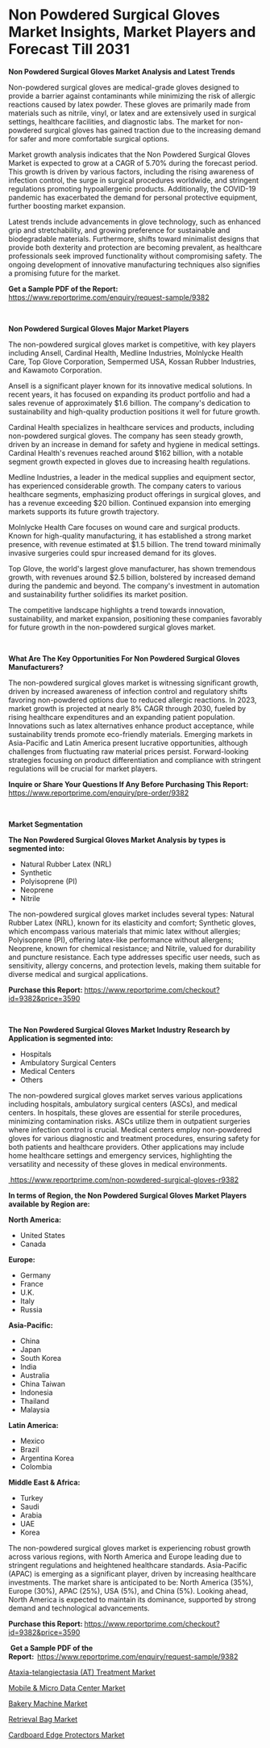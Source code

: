 <p><h1>Non Powdered Surgical Gloves Market Insights, Market Players and Forecast Till 2031</h1></p><p><strong>Non Powdered Surgical Gloves Market Analysis and Latest Trends</strong></p>
<p><p>Non-powdered surgical gloves are medical-grade gloves designed to provide a barrier against contaminants while minimizing the risk of allergic reactions caused by latex powder. These gloves are primarily made from materials such as nitrile, vinyl, or latex and are extensively used in surgical settings, healthcare facilities, and diagnostic labs. The market for non-powdered surgical gloves has gained traction due to the increasing demand for safer and more comfortable surgical options.</p><p>Market growth analysis indicates that the Non Powdered Surgical Gloves Market is expected to grow at a CAGR of 5.70% during the forecast period. This growth is driven by various factors, including the rising awareness of infection control, the surge in surgical procedures worldwide, and stringent regulations promoting hypoallergenic products. Additionally, the COVID-19 pandemic has exacerbated the demand for personal protective equipment, further boosting market expansion.</p><p>Latest trends include advancements in glove technology, such as enhanced grip and stretchability, and growing preference for sustainable and biodegradable materials. Furthermore, shifts toward minimalist designs that provide both dexterity and protection are becoming prevalent, as healthcare professionals seek improved functionality without compromising safety. The ongoing development of innovative manufacturing techniques also signifies a promising future for the market.</p></p>
<p><strong>Get a Sample PDF of the Report:&nbsp;</strong> <a href="https://www.reportprime.com/enquiry/request-sample/9382?utm_campaign=24&utm_medium=2&utm_source=Github&utm_content=ia&utm_term=28112024&utm_id=non-powdered-surgical-gloves">https://www.reportprime.com/enquiry/request-sample/9382</a></p>
<p>&nbsp;</p>
<p><strong>Non Powdered Surgical Gloves Major Market Players</strong></p>
<p><p>The non-powdered surgical gloves market is competitive, with key players including Ansell, Cardinal Health, Medline Industries, Molnlycke Health Care, Top Glove Corporation, Sempermed USA, Kossan Rubber Industries, and Kawamoto Corporation. </p><p>Ansell is a significant player known for its innovative medical solutions. In recent years, it has focused on expanding its product portfolio and had a sales revenue of approximately $1.6 billion. The company's dedication to sustainability and high-quality production positions it well for future growth.</p><p>Cardinal Health specializes in healthcare services and products, including non-powdered surgical gloves. The company has seen steady growth, driven by an increase in demand for safety and hygiene in medical settings. Cardinal Health's revenues reached around $162 billion, with a notable segment growth expected in gloves due to increasing health regulations.</p><p>Medline Industries, a leader in the medical supplies and equipment sector, has experienced considerable growth. The company caters to various healthcare segments, emphasizing product offerings in surgical gloves, and has a revenue exceeding $20 billion. Continued expansion into emerging markets supports its future growth trajectory.</p><p>Molnlycke Health Care focuses on wound care and surgical products. Known for high-quality manufacturing, it has established a strong market presence, with revenue estimated at $1.5 billion. The trend toward minimally invasive surgeries could spur increased demand for its gloves.</p><p>Top Glove, the world's largest glove manufacturer, has shown tremendous growth, with revenues around $2.5 billion, bolstered by increased demand during the pandemic and beyond. The company's investment in automation and sustainability further solidifies its market position.</p><p>The competitive landscape highlights a trend towards innovation, sustainability, and market expansion, positioning these companies favorably for future growth in the non-powdered surgical gloves market.</p></p>
<p>&nbsp;</p>
<p><strong>What Are The Key Opportunities For Non Powdered Surgical Gloves Manufacturers?</strong></p>
<p><p>The non-powdered surgical gloves market is witnessing significant growth, driven by increased awareness of infection control and regulatory shifts favoring non-powdered options due to reduced allergic reactions. In 2023, market growth is projected at nearly 8% CAGR through 2030, fueled by rising healthcare expenditures and an expanding patient population. Innovations such as latex alternatives enhance product acceptance, while sustainability trends promote eco-friendly materials. Emerging markets in Asia-Pacific and Latin America present lucrative opportunities, although challenges from fluctuating raw material prices persist. Forward-looking strategies focusing on product differentiation and compliance with stringent regulations will be crucial for market players.</p></p>
<p><strong>Inquire or Share Your Questions If Any Before Purchasing This Report:</strong> <a href="https://www.reportprime.com/enquiry/pre-order/9382?utm_campaign=24&utm_medium=2&utm_source=Github&utm_content=ia&utm_term=28112024&utm_id=non-powdered-surgical-gloves">https://www.reportprime.com/enquiry/pre-order/9382</a></p>
<p>&nbsp;</p>
<p><strong>Market Segmentation</strong></p>
<p><strong>The Non Powdered Surgical Gloves Market Analysis by types is segmented into:</strong></p>
<p><ul><li>Natural Rubber Latex (NRL)</li><li>Synthetic</li><li>Polyisoprene (PI)</li><li>Neoprene</li><li>Nitrile</li></ul></p>
<p><p>The non-powdered surgical gloves market includes several types: Natural Rubber Latex (NRL), known for its elasticity and comfort; Synthetic gloves, which encompass various materials that mimic latex without allergies; Polyisoprene (PI), offering latex-like performance without allergens; Neoprene, known for chemical resistance; and Nitrile, valued for durability and puncture resistance. Each type addresses specific user needs, such as sensitivity, allergy concerns, and protection levels, making them suitable for diverse medical and surgical applications.</p></p>
<p><strong>Purchase this Report:&nbsp;</strong><a href="https://www.reportprime.com/checkout?id=9382&price=3590&utm_campaign=24&utm_medium=2&utm_source=Github&utm_content=ia&utm_term=28112024&utm_id=non-powdered-surgical-gloves">https://www.reportprime.com/checkout?id=9382&price=3590</a></p>
<p>&nbsp;</p>
<p><strong>The Non Powdered Surgical Gloves Market Industry Research by Application is segmented into:</strong></p>
<p><ul><li>Hospitals</li><li>Ambulatory Surgical Centers</li><li>Medical Centers</li><li>Others</li></ul></p>
<p><p>The non-powdered surgical gloves market serves various applications including hospitals, ambulatory surgical centers (ASCs), and medical centers. In hospitals, these gloves are essential for sterile procedures, minimizing contamination risks. ASCs utilize them in outpatient surgeries where infection control is crucial. Medical centers employ non-powdered gloves for various diagnostic and treatment procedures, ensuring safety for both patients and healthcare providers. Other applications may include home healthcare settings and emergency services, highlighting the versatility and necessity of these gloves in medical environments.</p></p>
<p><a href="https://www.reportprime.com/non-powdered-surgical-gloves-r9382?utm_campaign=24&utm_medium=2&utm_source=Github&utm_content=ia&utm_term=28112024&utm_id=non-powdered-surgical-gloves">&nbsp;https://www.reportprime.com/non-powdered-surgical-gloves-r9382</a></p>
<p><strong>In terms of Region, the Non Powdered Surgical Gloves Market Players available by Region are:</strong></p>
<p>
    <p> <strong> North America: </strong>
        <ul>
            <li>United States</li>
            <li>Canada</li>
        </ul>
        </p> 
    <p> <strong> Europe: </strong>
        <ul>
            <li>Germany</li>
            <li>France</li>
            <li>U.K.</li>
            <li>Italy</li>
            <li>Russia</li>
        </ul>
        </p> 
    <p> <strong> Asia-Pacific: </strong>
        <ul>
            <li>China</li>
            <li>Japan</li>
            <li>South Korea</li>
            <li>India</li>
            <li>Australia</li>
            <li>China Taiwan</li>
            <li>Indonesia</li>
            <li>Thailand</li>
            <li>Malaysia</li>
        </ul>
        </p> 
    <p> <strong> Latin America: </strong>
        <ul>
            <li>Mexico</li>
            <li>Brazil</li>
            <li>Argentina Korea</li>
            <li>Colombia</li>
        </ul>
        </p> 
    <p> <strong> Middle East & Africa: </strong>
        <ul>
            <li>Turkey</li>
            <li>Saudi</li>
            <li>Arabia</li>
            <li>UAE</li>
            <li>Korea</li>
        </ul>
    </p>
    </p>
<p><p>The non-powdered surgical gloves market is experiencing robust growth across various regions, with North America and Europe leading due to stringent regulations and heightened healthcare standards. Asia-Pacific (APAC) is emerging as a significant player, driven by increasing healthcare investments. The market share is anticipated to be: North America (35%), Europe (30%), APAC (25%), USA (5%), and China (5%). Looking ahead, North America is expected to maintain its dominance, supported by strong demand and technological advancements.</p></p>
<p><strong>Purchase this Report: </strong><a href="https://www.reportprime.com/checkout?id=9382&price=3590&utm_campaign=24&utm_medium=2&utm_source=Github&utm_content=ia&utm_term=28112024&utm_id=non-powdered-surgical-gloves">https://www.reportprime.com/checkout?id=9382&price=3590</a></p>
<p>&nbsp;<strong>Get a Sample PDF of the Report:&nbsp;&nbsp;</strong><a href="https://www.reportprime.com/enquiry/request-sample/9382?utm_campaign=24&utm_medium=2&utm_source=Github&utm_content=ia&utm_term=28112024&utm_id=non-powdered-surgical-gloves">https://www.reportprime.com/enquiry/request-sample/9382</a></p>
<p><strong></strong></p>
<p><p><a href="https://issuu.com/reportprime-2/docs/ataxia-telangiectasia-at-treatment-_b847cca3a4eb87?utm_campaign=24&utm_medium=2&utm_source=Github&utm_content=ia&utm_term=28112024&utm_id=non-powdered-surgical-gloves">Ataxia-telangiectasia (AT) Treatment Market</a></p><p><a href="https://issuu.com/reportprime-2/docs/mobile-micro-data-center-market-siz_ad81aff3ea1c09?utm_campaign=24&utm_medium=2&utm_source=Github&utm_content=ia&utm_term=28112024&utm_id=non-powdered-surgical-gloves">Mobile & Micro Data Center Market</a></p><p><a href="https://www.linkedin.com/pulse/regional-adaptations-global-bakery-machine-market-trends-fhlje?utm_campaign=24&utm_medium=2&utm_source=Github&utm_content=ia&utm_term=28112024&utm_id=non-powdered-surgical-gloves">Bakery Machine Market</a></p><p><a href="https://github.com/elizabethdagraca/Market-Research-Report-List-5/blob/main/retrieval-bag-market.md?utm_campaign=24&utm_medium=2&utm_source=Github&utm_content=ia&utm_term=28112024&utm_id=non-powdered-surgical-gloves">Retrieval Bag Market</a></p><p><a href="https://www.linkedin.com/pulse/cardboard-edge-protectors-market-size-status-forecast-2024-2031-l3hie?utm_campaign=24&utm_medium=2&utm_source=Github&utm_content=ia&utm_term=28112024&utm_id=non-powdered-surgical-gloves">Cardboard Edge Protectors Market</a></p></p>